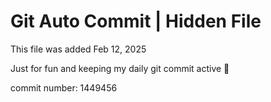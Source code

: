 # Git Auto Commit | Hidden File

This file was added Feb 12, 2025

Just for fun and keeping my daily git commit active 🤪

commit number: 1449456
